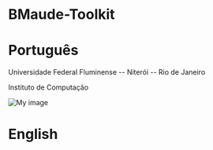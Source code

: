 # BMaude-Toolkit

# Português

Universidade Federal Fluminense -- Niterói -- Rio de Janeiro

Instituto de Computação

![My image](SPires.github.com/BMaude-Toolkit/img/logoUFF1Lpreto.gif)

# English

